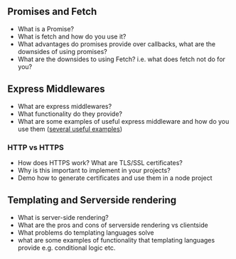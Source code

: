 ## Promises and Fetch
- What is a Promise?
- What is fetch and how do you use it?
- What advantages do promises provide over callbacks, what are the downsides
  of using promises?
- What are the downsides to using Fetch? i.e. what does fetch not do for you?

## Express Middlewares
- What are express middlewares?
- What functionality do they provide?
- What are some examples of useful express middleware and 
how do you use them ([several useful examples](https://blog.jscrambler.com/setting-up-5-useful-middlewares-for-an-express-api/))

### HTTP vs HTTPS
+ How does HTTPS work? What are TLS/SSL certificates?
+ Why is this important to implement in your projects?
+ Demo how to generate certificates and use them in a node project  

## Templating and Serverside rendering
- What is server-side rendering?
- What are the pros and cons of serverside rendering vs clientside
- What problems do templating languages solve
- what are some examples of functionality that templating languages provide
  e.g. conditional logic etc.
